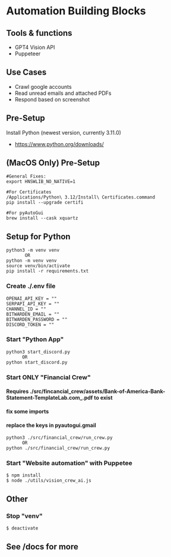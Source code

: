 # Automation Building Blocks

## Tools & functions

- GPT4 Vision API
- Puppeteer

## Use Cases

- Crawl google accounts
- Read unread emails and attached PDFs
- Respond based on screenshot

## Pre-Setup

Install Python (newest version, currently 3.11.0)

- https://www.python.org/downloads/

## (MacOS Only) Pre-Setup

```shell
#General Fixes:
export HNSWLIB_NO_NATIVE=1

#For Certificates
/Applications/Python\ 3.12/Install\ Certificates.command
pip install --upgrade certifi

#For pyAutoGui
brew install --cask xquartz
```

## Setup for Python

```shell
python3 -m venv venv
       OR
python -m venv venv
source venv/bin/activate
pip install -r requirements.txt
```

### Create ./.env file

```
OPENAI_API_KEY = ""
SERPAPI_API_KEY = ""
CHANNEL_ID = ""
BITWARDEN_EMAIL = ""
BITWARDEN_PASSWORD = ""
DISCORD_TOKEN = ""
```

### Start "Python App"

```shell
python3 start_discord.py
      OR
python start_discord.py

```


### Start ONLY "Financial Crew"
#### Requires ./src/fincancial_crew/assets/Bank-of-America-Bank-Statement-TemplateLab.com_.pdf to exist
#### fix some imports
#### replace the keys in pyautogui.gmail

```shell
python3 ./src/financial_crew/run_crew.py
      OR
python ./src/financial_crew/run_crew.py

```

### Start "Website automation" with Puppetee

```shell
$ npm install
$ node ./utils/vision_crew_ai.js
```

## Other

### Stop "venv"

```shell
$ deactivate
```

## See /docs for more
